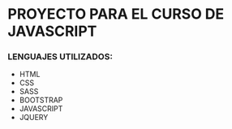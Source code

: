 # PROYECTO PARA EL CURSO DE JAVASCRIPT

### LENGUAJES UTILIZADOS:

* HTML
* CSS
* SASS
* BOOTSTRAP
* JAVASCRIPT
* JQUERY